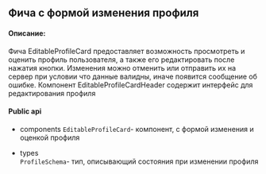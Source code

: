 ## Фича с формой изменения профиля

#### Описание:

Фича EditableProfileCard предоставляет возможность просмотреть и оценить профиль пользователя, а также его редактировать после нажатия кнопки. Изменения можно отменить или отправить их на сервер при условии что данные валидны, иначе появится сообщение об ошибке. 
Компонент EditableProfileCardHeader содержит интерфейс для редактирования профиля

#### Public api

- components
`EditableProfileCard`- компонент, с формой изменения и оценкой профиля  

- types   
`ProfileSchema`- тип, описывающий состояния при изменении профиля
